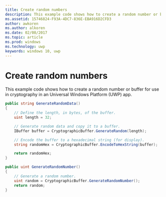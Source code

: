 ```yaml
---
title: Create random numbers
description: This example code shows how to create a random number or buffer for use in cryptography in an Universal Windows Platform (UWP) app.
ms.assetid: 15746824-F93A-4DC7-836E-EBA916D2CFD3
author: awkoren
ms.author: alkoren
ms.date: 02/08/2017
ms.topic: article
ms.prod: windows
ms.technology: uwp
keywords: windows 10, uwp
---
```


# Create random numbers



This example code shows how to create a random number or buffer for use in cryptography in an Universal Windows Platform (UWP) app.

```cs
public string GenerateRandomData()
{
    // Define the length, in bytes, of the buffer.
    uint length = 32;

    // Generate random data and copy it to a buffer.
    IBuffer buffer = CryptographicBuffer.GenerateRandom(length);

    // Encode the buffer to a hexadecimal string (for display).
    string randomHex = CryptographicBuffer.EncodeToHexString(buffer);

    return randomHex;
}

public uint GenerateRandomNumber()
{
    // Generate a random number.
    uint random = CryptographicBuffer.GenerateRandomNumber();
    return random;
}
```